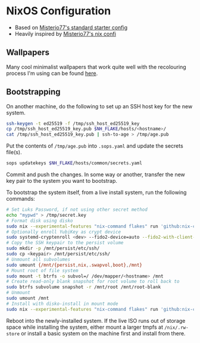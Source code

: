 # NixOS Configuration

- Based on [Misterio77's standard starter config](https://github.com/Misterio77/nix-starter-configs)
- Heavily inspired by [Misterio77's nix confi](https://github.com/Misterio77/nix-config)

## Wallpapers

Many cool minimalist wallpapers that work quite well with the recolouring
process I'm using can be found [here](https://simpledesktops.com/).

## Bootstrapping

On another machine, do the following to set up an SSH host key for the new
system.

```bash
ssh-keygen -t ed25519 -f /tmp/ssh_host_ed25519_key
cp /tmp/ssh_host_ed25519_key.pub $NH_FLAKE/hosts/<hostname>/
cat /tmp/ssh_host_ed25519_key.pub | ssh-to-age > /tmp/age.pub
```

Put the contents of `/tmp/age.pub` into `.sops.yaml` and update the secrets
file(s).

```bash
sops updatekeys $NH_FLAKE/hosts/common/secrets.yaml
```

Commit and push the changes.
In some way or another, transfer the new key pair to the system you want to
bootstrap.

To bootstrap the system itself, from a live install system, run the following
commands:

```bash
# Set Luks Password, if not using other secret method
echo "mypwd" > /tmp/secret.key
# Format disk using disko
sudo nix --experimental-features "nix-command flakes" run 'github:nix-community/disko' -- --mode disko --flake '/tmp/nix-config#<host>'
# Optionally enroll YubiKey as crypt device
sudo systemd-cryptenroll <dev> --fido2-device=auto --fido2-with-client-pin=yes
# Copy the SSH keypair to the persist volume
sudo mkdir -p /mnt/persist/etc/ssh/
sudo cp <keypair> /mnt/persist/etc/ssh/
# Unmount all subvolumes
sudo umount {/mnt/{persist,nix,.swapvol,boot},/mnt}
# Mount root of file system
sudo mount -t btrfs -o subvol=/ /dev/mapper/<hostname> /mnt
# Create read-only blank snapshot for root volume to roll back to
sudo btrfs subvolume snapshot -r /mnt/root /mnt/root-blank
# Unmount
sudo umount /mnt
# Install with disko-install in mount mode
sudo nix --experimental-features "nix-command flakes" run 'github:nix-community/disko#disko-install' -- --mode mount --disk <hostname> <devpath> --flake '/tmp/nix-config#<host>'
```

Reboot into the newly-installed system.
If the live ISO runs out of storage space while installing the system, either
mount a larger tmpfs at `/nix/.rw-store` or install a basic system on the
machine first and install from there.
